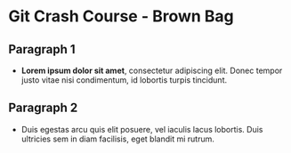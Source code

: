 # Git Crash Course - Brown Bag

## Paragraph 1
* **Lorem ipsum dolor sit amet**, consectetur adipiscing elit. Donec tempor justo vitae nisi condimentum, id lobortis turpis tincidunt.

## Paragraph 2
* Duis egestas arcu quis elit posuere, vel iaculis lacus lobortis. Duis ultricies sem in diam facilisis, eget blandit mi rutrum.
